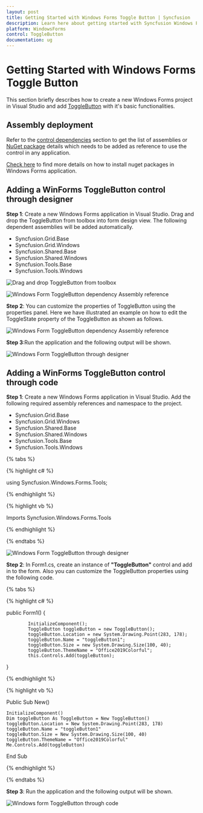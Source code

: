 ```yaml
---
layout: post
title: Getting Started with Windows Forms Toggle Button | Syncfusion
description: Learn here about getting started with Syncfusion Windows Forms Toggle Button control, its elements and more details.
platform: WindowsForms
control: ToggleButton 
documentation: ug
---
```


# Getting Started with Windows Forms Toggle Button

This section briefly describes how to create a new Windows Forms project in Visual Studio and add [ToggleButton](https://www.syncfusion.com/winforms-ui-controls/toggle-button) with it's basic functionalities.

## Assembly deployment

Refer to the [control dependencies](https://help.syncfusion.com/windowsforms/control-dependencies#togglebutton) section to get the list of assemblies or [NuGet package](https://help.syncfusion.com/windowsforms/visual-studio-integration/nuget-packages) details which needs to be added as reference to use the control in any application.

[Check here](https://help.syncfusion.com/windowsforms/visual-studio-integration/nuget-packages) to find more details on how to install nuget packages in Windows Forms application.


## Adding a WinForms ToggleButton control through designer

**Step 1**: Create a new Windows Forms application in Visual Studio. Drag and drop the ToggleButton from toolbox into form design view. The following dependent assemblies will be added automatically.

* Syncfusion.Grid.Base
* Syncfusion.Grid.Windows
* Syncfusion.Shared.Base
* Syncfusion.Shared.Windows
* Syncfusion.Tools.Base
* Syncfusion.Tools.Windows

![Drag and drop ToggleButton from toolbox](Getting-Started_images/Getting-Started_dragdropimage.png)

![Windows Form ToggleButton dependency Assembly reference](Getting-Started_images/Getting-Started_reference.png)

**Step 2**: You can customize the properties of ToggleButton using the properties panel. Here we have illustrated an example on how to edit the ToggleState property of the ToggleButton as shown as follows.

![Windows Form ToggleButton dependency Assembly reference](Getting-Started_images/ToggleButton_designercustomization.png)

**Step 3**:Run the application and the following output will be shown.

![Windows Form ToggleButton through designer](Getting-Started_images/ToggleButton_throughdesigner1.png)


## Adding a WinForms ToggleButton control through code

**Step 1**: Create a new Windows Forms application in Visual Studio. Add the following required assembly references and namespace to the project.

* Syncfusion.Grid.Base
* Syncfusion.Grid.Windows
* Syncfusion.Shared.Base
* Syncfusion.Shared.Windows
* Syncfusion.Tools.Base
* Syncfusion.Tools.Windows

{% tabs %}

{% highlight c# %}
 
using Syncfusion.Windows.Forms.Tools;

{% endhighlight %}

{% highlight vb %}

Imports Syncfusion.Windows.Forms.Tools

{% endhighlight %}

{% endtabs %}

![Windows Form ToggleButton through designer](Getting-Started_images/ToggleButtonimagereference.png)
   
**Step 2**:  In Form1.cs, create an instance of **"ToggleButton"** control and add in to the form. Also you can customize the ToggleButton properties using the following code.

{% tabs %}

{% highlight c# %}

 public Form1()
 {
            
            InitializeComponent();
            ToggleButton toggleButton = new ToggleButton();
            toggleButton.Location = new System.Drawing.Point(283, 178);
            toggleButton.Name = "toggleButton1";
            toggleButton.Size = new System.Drawing.Size(100, 40);
            toggleButton.ThemeName = "Office2019Colorful";
            this.Controls.Add(toggleButton);
}


{% endhighlight %}

{% highlight vb %}

Public Sub New()

    InitializeComponent()
    Dim toggleButton As ToggleButton = New ToggleButton()
    toggleButton.Location = New System.Drawing.Point(283, 178)
    toggleButton.Name = "toggleButton1"
    toggleButton.Size = New System.Drawing.Size(100, 40)
    toggleButton.ThemeName = "Office2019Colorful"
    Me.Controls.Add(toggleButton)

End Sub

{% endhighlight %}

{% endtabs %}

**Step 3**: Run the application and the following output will be shown.

![Windows form ToggleButton through code](Getting-Started_images/ToggleButton_throughdesigner1.png)
